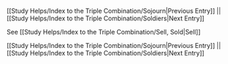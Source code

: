 [[Study Helps/Index to the Triple Combination/Sojourn|Previous Entry]]  ||  [[Study Helps/Index to the Triple Combination/Soldiers|Next Entry]]

 See [[Study Helps/Index to the Triple Combination/Sell, Sold|Sell]]

[[Study Helps/Index to the Triple Combination/Sojourn|Previous Entry]]  ||  [[Study Helps/Index to the Triple Combination/Soldiers|Next Entry]]